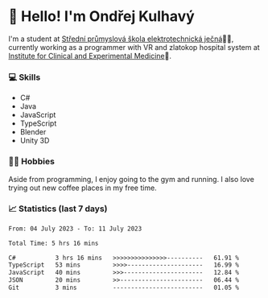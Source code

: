 # 👋 Hello! I'm Ondřej Kulhavý

I'm a student at [Střední průmyslová škola elektrotechnická ječná](https://www.spsejecna.cz/)👨‍🎓, currently working as a programmer with VR and zlatokop hospital system at [Institute for Clinical and Experimental Medicine](https://www.ikem.cz/en/)🏥.

### 💻 Skills
- C#
- Java
- JavaScript
- TypeScript
- Blender
- Unity 3D

### 🏋️‍♂️ Hobbies

Aside from programming, I enjoy going to the gym and running. I also love trying out new coffee places in my free time.

### 📈 Statistics (last 7 days)
<!--START_SECTION:waka-->

```txt
From: 04 July 2023 - To: 11 July 2023

Total Time: 5 hrs 16 mins

C#           3 hrs 16 mins   >>>>>>>>>>>>>>>----------   61.91 %
TypeScript   53 mins         >>>>---------------------   16.99 %
JavaScript   40 mins         >>>----------------------   12.84 %
JSON         20 mins         >>-----------------------   06.44 %
Git          3 mins          -------------------------   01.05 %
```

<!--END_SECTION:waka-->



